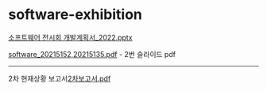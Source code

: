 
# software-exhibition

[소프트웨어 전시회 개발계획서_2022.pptx](https://github.com/nohhyunju0212/software-exhibition/files/9603766/_2022.pptx) 

[software_20215152,20215135.pdf](https://github.com/nohhyunju0212/software-exhibition/files/9603778/software_20215152.20215135.pdf) - 2번 슬라이드 pdf


-------------------------------------------------------------------------------------------------------------------
2차 현재상황 보고서[2차보고서.pdf](https://github.com/nohhyunju0212/software-exhibition/files/9916620/2.pdf)


